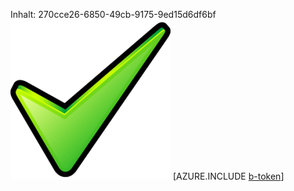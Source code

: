 Inhalt: 270cce26-6850-49cb-9175-9ed15d6df6bf![Bild](24b95b59-9ff2-457d-b925-bdf5061d2902.png)
[AZURE.INCLUDE [b-token](c2bf9ce6-12aa-442d-b409-4ca28d148f0a.md)]
